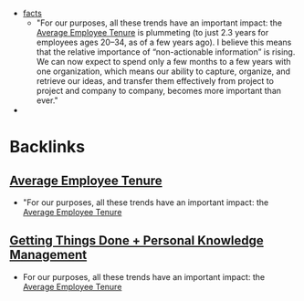 - [facts](<facts.md>)
    - "For our purposes, all these trends have an important impact: the [Average Employee Tenure](<Average Employee Tenure.md>) is plummeting (to just 2.3 years for employees ages 20–34, as of a few years ago). I believe this means that the relative importance of “non-actionable information” is rising. We can now expect to spend only a few months to a few years with one organization, which means our ability to capture, organize, and retrieve our ideas, and transfer them effectively from project to project and company to company, becomes more important than ever."
- 

# Backlinks
## [Average Employee Tenure](<Average Employee Tenure.md>)
- "For our purposes, all these trends have an important impact: the [Average Employee Tenure](<Average Employee Tenure.md>)

## [Getting Things Done + Personal Knowledge Management](<Getting Things Done + Personal Knowledge Management.md>)
- For our purposes, all these trends have an important impact: the [Average Employee Tenure](<Average Employee Tenure.md>)

